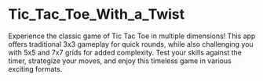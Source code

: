 # Tic_Tac_Toe_With_a_Twist
Experience the classic game of Tic Tac Toe in multiple dimensions! This app offers traditional 3x3 gameplay for quick rounds, while also challenging you with 5x5 and 7x7 grids for added complexity. Test your skills against the timer, strategize your moves, and enjoy this timeless game in various exciting formats.
